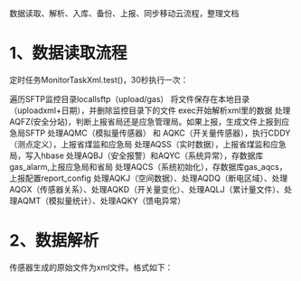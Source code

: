 数据读取、解析、入库、备份、上报、同步移动云流程，整理文档

# 1、数据读取流程

定时任务MonitorTaskXml.test()，30秒执行一次：

遍历SFTP监控目录locallsftp（upload/gas）
将文件保存在本地目录（uploadxml+日期），并删除监控目录下的文件
exec开始解析xml里的数据
处理AQFZ(安全分站)，判断上报省局还是应急管理局。如果上报，生成文件上报到应急局SFTP
处理AQMC（模拟量传感器） 和 AQKC（开关量传感器），执行CDDY（测点定义），上报省煤监和应急局
处理AQSS（实时数据），上报省煤监和应急局，写入hbase
处理AQBJ（安全报警）和AQYC（系统异常），存数据库gas_alarm,上报应急局和省局
处理AQCS（系统初始化），存数据库gas_aqcs，上报配置report_config
处理AQKJ（空间数据）、处理AQDQ（断电区域）、处理AQGX（传感器关系）、处理AQKD（开关量变化）、处理AQLJ（累计量文件）、处理AQMT（模拟量统计）、处理AQKY（馈电异常）


# 2、数据解析

传感器生成的原始文件为xml文件。格式如下：





